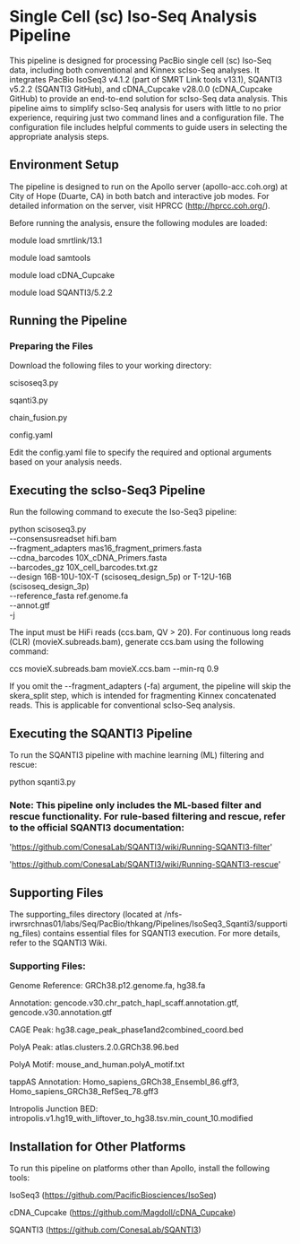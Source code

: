 # Single Cell (sc) Iso-Seq Analysis Pipeline

This pipeline is designed for processing PacBio single cell (sc) Iso-Seq data, including both conventional and Kinnex scIso-Seq analyses. It integrates PacBio IsoSeq3 v4.1.2 (part of SMRT Link tools v13.1), SQANTI3 v5.2.2 (SQANTI3 GitHub), and cDNA_Cupcake v28.0.0 (cDNA_Cupcake GitHub) to provide an end-to-end solution for scIso-Seq data analysis. This pipeline aims to simplify scIso-Seq analysis for users with little to no prior experience, requiring just two command lines and a configuration file. The configuration file includes helpful comments to guide users in selecting the appropriate analysis steps.

## Environment Setup
The pipeline is designed to run on the Apollo server (apollo-acc.coh.org) at City of Hope (Duarte, CA) in both batch and interactive job modes. For detailed information on the server, visit HPRCC (http://hprcc.coh.org/).

Before running the analysis, ensure the following modules are loaded:

module load smrtlink/13.1

module load samtools

module load cDNA_Cupcake

module load SQANTI3/5.2.2

## Running the Pipeline
### Preparing the Files
Download the following files to your working directory:

scisoseq3.py

sqanti3.py

chain_fusion.py

config.yaml

Edit the config.yaml file to specify the required and optional arguments based on your analysis needs.

## Executing the scIso-Seq3 Pipeline
Run the following command to execute the Iso-Seq3 pipeline:

python scisoseq3.py \
--consensusreadset hifi.bam \
--fragment_adapters mas16_fragment_primers.fasta \
--cdna_barcodes 10X_cDNA_Primers.fasta \
--barcodes_gz 10X_cell_barcodes.txt.gz \
--design 16B-10U-10X-T (scisoseq_design_5p) or T-12U-16B (scisoseq_design_3p)\
--reference_fasta ref.genome.fa \
--annot.gtf \
-j <number of threads>

The input must be HiFi reads (ccs.bam, QV > 20).
For continuous long reads (CLR) (movieX.subreads.bam), generate ccs.bam using the following command:

ccs movieX.subreads.bam movieX.ccs.bam --min-rq 0.9

If you omit the --fragment_adapters (-fa) argument, the pipeline will skip the skera_split step, which is intended for fragmenting Kinnex concatenated reads. This is applicable for conventional  scIso-Seq analysis.

## Executing the SQANTI3 Pipeline
To run the SQANTI3 pipeline with machine learning (ML) filtering and rescue:

python sqanti3.py

### Note: This pipeline only includes the ML-based filter and rescue functionality. For rule-based filtering and rescue, refer to the official SQANTI3 documentation:

'https://github.com/ConesaLab/SQANTI3/wiki/Running-SQANTI3-filter'

'https://github.com/ConesaLab/SQANTI3/wiki/Running-SQANTI3-rescue'

## Supporting Files
The supporting_files directory (located at /nfs-irwrsrchnas01/labs/Seq/PacBio/thkang/Pipelines/IsoSeq3_Sqanti3/supporting_files) contains essential files for SQANTI3 execution. For more details, refer to the SQANTI3 Wiki.

### Supporting Files:

Genome Reference: GRCh38.p12.genome.fa, hg38.fa

Annotation: gencode.v30.chr_patch_hapl_scaff.annotation.gtf, gencode.v30.annotation.gtf

CAGE Peak: hg38.cage_peak_phase1and2combined_coord.bed

PolyA Peak: atlas.clusters.2.0.GRCh38.96.bed

PolyA Motif: mouse_and_human.polyA_motif.txt

tappAS Annotation: Homo_sapiens_GRCh38_Ensembl_86.gff3, Homo_sapiens_GRCh38_RefSeq_78.gff3

Intropolis Junction BED: intropolis.v1.hg19_with_liftover_to_hg38.tsv.min_count_10.modified

## Installation for Other Platforms
To run this pipeline on platforms other than Apollo, install the following tools:

IsoSeq3 (https://github.com/PacificBiosciences/IsoSeq)

cDNA_Cupcake (https://github.com/Magdoll/cDNA_Cupcake)

SQANTI3 (https://github.com/ConesaLab/SQANTI3)
